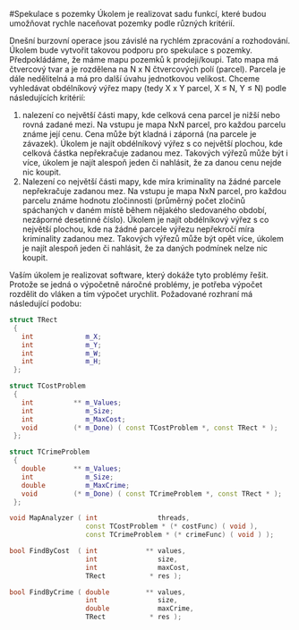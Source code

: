 #Spekulace s pozemky
Úkolem je realizovat sadu funkcí, které budou umožňovat rychle naceňovat pozemky podle různých kritérií.

Dnešní burzovní operace jsou závislé na rychlém zpracování a rozhodování. Úkolem bude vytvořit takovou podporu pro spekulace s pozemky. Předpokládáme, že máme mapu pozemků k prodeji/koupi. Tato mapa má čtvercový tvar a je rozdělena na N x N čtvercových polí (parcel). Parcela je dále nedělitelná a má pro další úvahu jednotkovou velikost. Chceme vyhledávat obdélníkový výřez mapy (tedy X x Y parcel, X ≤ N, Y ≤ N) podle následujících kritérií:

1. nalezení co největší části mapy, kde celková cena parcel je nižší nebo rovná zadané mezi. Na vstupu je mapa NxN parcel, pro každou parcelu známe její cenu. Cena může být kladná i záporná (na parcele je závazek). Úkolem je najít obdélníkový výřez s co největší plochou, kde celková částka nepřekračuje zadanou mez. Takových výřezů může být i více, úkolem je najít alespoň jeden či nahlásit, že za danou cenu nejde nic koupit.
2. Nalezení co největší části mapy, kde míra kriminality na žádné parcele nepřekračuje zadanou mez. Na vstupu je mapa NxN parcel, pro každou parcelu známe hodnotu zločinnosti (průměrný počet zločinů spáchaných v daném místě během nějakého sledovaného období, nezáporné desetinné číslo). Úkolem je najít obdélníkový výřez s co největší plochou, kde na žádné parcele výřezu nepřekročí míra kriminality zadanou mez. Takových výřezů může být opět více, úkolem je najít alespoň jeden či nahlásit, že za daných podmínek nelze nic koupit.

Vaším úkolem je realizovat software, který dokáže tyto problémy řešit. Protože se jedná o výpočetně náročné problémy, je potřeba výpočet rozdělit do vláken a tím výpočet urychlit. Požadované rozhraní má následující podobu:
```c++
struct TRect
 { 
   int             m_X;
   int             m_Y;
   int             m_W;
   int             m_H;
 };

struct TCostProblem
 { 
   int          ** m_Values;
   int             m_Size;
   int             m_MaxCost;
   void         (* m_Done) ( const TCostProblem *, const TRect * );
 };

struct TCrimeProblem
 {
   double       ** m_Values;
   int             m_Size;
   double          m_MaxCrime;
   void         (* m_Done) ( const TCrimeProblem *, const TRect * );
 };

void MapAnalyzer ( int               threads,
                   const TCostProblem * (* costFunc) ( void ),
                   const TCrimeProblem * (* crimeFunc) ( void ) );

bool FindByCost  ( int            ** values,
                   int               size,  
                   int               maxCost,
                   TRect           * res );  

bool FindByCrime ( double         ** values,
                   int               size,  
                   double            maxCrime,
                   TRect           * res );   
```

